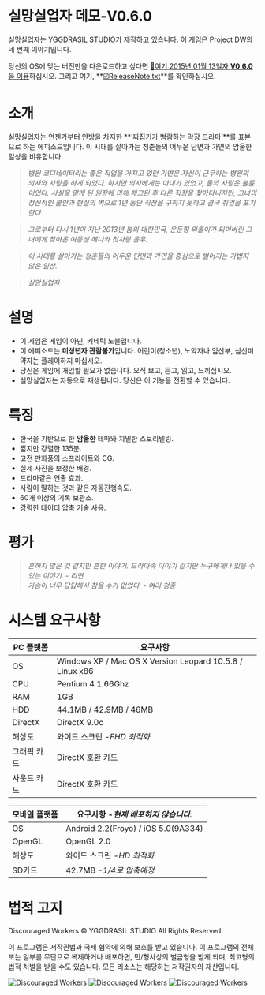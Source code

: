실망실업자 데모-V0.6.0
===================
실망실업자는 YGGDRASIL STUDIO가 제작하고 있습니다. 이 게임은 Project DW의 네 번째 이야기입니다.

당신의 OS에 맞는 버전만을 다운로드하고 싶다면 <a href="https://mega.co.nz/#F!2oxW2Zqb!ho0Gpgt2mea3-epbvM7Wuw" target="_blank">:floppy_disk:여기 2015년 01월 13일자 **V0.6.0**을 이용</a>하십시오. 그리고 여기, **<a href="https://github.com/YGGDRASIL-STUDIO/Discouraged-Workers/blob/master/ReleaseNote.txt" target="_blank">:ballot_box_with_check:ReleaseNote.txt</a>**를 확인하십시오.


소개
===================
실망실업자는 언젠가부터 안방을 차지한 **‘짜집기가 범람하는 막장 드라마’**를 표본으로 하는 에피소드입니다. 이 시대를 살아가는 청춘들의 어두운 단면과 가연의 암울한 일상을 비유합니다.

> _병원 코디네이터라는 좋은 직업을 가지고 있던 가연은 자신이 근무하는 병원의 의사와 사랑을 하게 되었다. 하지만 의사에게는 아내가 있었고, 둘의 사랑은 불륜이었다. 사실을 알게 된 원장에 의해 해고된 후 다른 직장을 찾아다니지만, 그녀의 정신적인 불안과 현실의 벽으로 1년 동안 직장을 구하지 못하고 결국 취업을 포기한다._

> _그로부터 다시 1년이 지난 2013년 봄의 대한민국, 은둔형 외톨이가 되어버린 그녀에게 찾아온 여동생 혜나와 첫사랑 윤우._

> _이 시대를 살아가는 청춘들의 어두운 단면과 가연을 중심으로 벌어지는 가볍지 않은 일상._

> _실망실업자_

설명
===================
- 이 게임은 게임이 아닌, 키네틱 노블입니다.
- 이 에피소드는 **미성년자 관람불가**입니다. 어린이(청소년), 노약자나 임산부, 심신미약자는 플레이하지 마십시오.
- 당신은 게임에 개입할 필요가 없습니다. 오직 보고, 듣고, 읽고, 느끼십시오.
- 실망실업자는 자동으로 재생됩니다. 당신은 이 기능을 전환할 수 있습니다.


특징
===================
- 한국을 기반으로 한 **암울한** 테마와 치밀한 스토리텔링.
- 짧지만 강렬한 135분.
- 고전 만화풍의 스프라이트와 CG.
- 실제 사진을 보정한 배경.
- 드라마같은 연출 효과.
- 사람이 말하는 것과 같은 자동진행속도.
- 60개 이상의 기록 보관소.
- 강력한 데이터 압축 기술 사용.


평가
===================
> _흔하지 않은 것 같지만 흔한 이야기. 드라마속 이야기 같지만 누구에게나 있을 수 있는 이야기. - 리연_<br />
> _가슴이 너무 답답해서 참을 수가 없었다. - 여러 청중_


시스템 요구사항
===================
PC 플랫폼 | 요구사항
------------ | -------------
OS | Windows XP / Mac OS X Version Leopard 10.5.8 / Linux x86
CPU | Pentium 4 1.66Ghz
RAM | 1GB
HDD | 44.1MB / 42.9MB / 46MB
DirectX | DirectX 9.0c
해상도 | 와이드 스크린 *-FHD 최적화*
그래픽 카드 | DirectX 호환 카드
사운드 카드 | DirectX 호환 카드

모바일 플랫폼 | 요구사항 *-현재 배포하지 않습니다.*
------------ | -------------
OS | Android 2.2(Froyo) / iOS 5.0(9A334)
OpenGL | OpenGL 2.0
해상도 | 와이드 스크린 *-HD 최적화*
SD카드 | 42.7MB *-1/4로 압축예정*


법적 고지
===================
Discouraged Workers :copyright: YGGDRASIL STUDIO All Rights Reserved.

이 프로그램은 저작권법과 국제 협약에 의해 보호를 받고 있습니다.
이 프로그램의 전체 또는 일부를 무단으로 복제하거나 배포하면,
민/형사상의 벌금형을 받게 되며, 최고형의 법적 처벌을 받을 수도 있습니다.
모든 리소스는 해당하는 저작권자의 재산입니다.


<a href="http://www.indiedb.com/games/discouraged-workers" title="View Discouraged Workers on Indie DB" target="_blank"><img src="http://button.indiedb.com/popularity/medium/games/37293.png" alt="Discouraged Workers" /></a> <a href="http://www.slidedb.com/games/discouraged-workers" title="View Discouraged Workers on Slide DB" target="_blank"><img src="http://button.slidedb.com/popularity/medium/games/37293.png" alt="Discouraged Workers" /></a> <a href="http://www.moddb.com/games/discouraged-workers" title="View Discouraged Workers on Mod DB" target="_blank"><img src="http://button.moddb.com/popularity/medium/games/37293.png" alt="Discouraged Workers" /></a>
